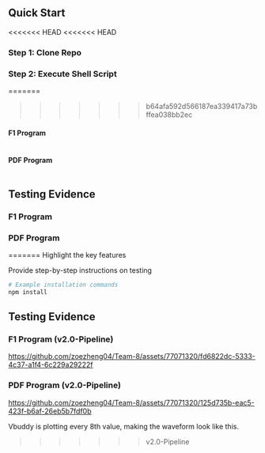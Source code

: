 ## Quick Start
<<<<<<< HEAD
<<<<<<< HEAD
### Step 1: Clone Repo
### Step 2: Execute Shell Script
=======
>>>>>>> b64afa592d566187ea339417a73bffea038bb2ec

#### F1 Program

```bash

```

#### PDF Program

```bash

```
## Testing Evidence
### F1 Program
### PDF Program
=======
Highlight the key features

Provide step-by-step instructions on testing

```bash
# Example installation commands
npm install
```

## Testing Evidence
### F1 Program (v2.0-Pipeline)

https://github.com/zoezheng04/Team-8/assets/77071320/fd6822dc-5333-4c37-a1f4-6c229a29222f

### PDF Program (v2.0-Pipeline)

https://github.com/zoezheng04/Team-8/assets/77071320/125d735b-eac5-423f-b6af-26eb5b7fdf0b

Vbuddy is plotting every 8th value, making the waveform look like this.
>>>>>>> v2.0-Pipeline
